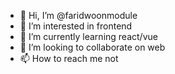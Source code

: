 - 👋 Hi, I’m @faridwoonmodule
- 👀 I’m interested in frontend
- 🌱 I’m currently learning react/vue
- 💞️ I’m looking to collaborate on web
- 📫 How to reach me not

<!---
faridwoonmodule/faridwoonmodule is a ✨ special ✨ repository because its `README.md` (this file) appears on your GitHub profile.
You can click the Preview link to take a look at your changes.
--->
